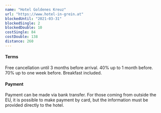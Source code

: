 ```yaml
---
name: "Hotel Goldenes Kreuz"
url: "https://www.hotel-in-grein.at"
blockedUntil: "2021-03-31"
blockedSingle: 2
blockedDouble: 10
costSingle: 84
costDouble: 138
distance: 260
---
```


#### Terms

Free cancellation until 3 months before arrival. 40% up to 1 month before. 70% up to one week before. Breakfast included.

#### Payment

Payment can be made via bank transfer. For those coming from outside the EU, it is possible to make payment by card, but the information must be provided directly to the hotel.
